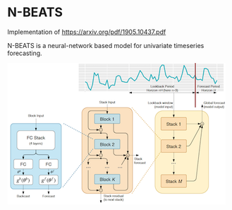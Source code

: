 # N-BEATS

Implementation of https://arxiv.org/pdf/1905.10437.pdf

N-BEATS is a neural-network based model for univariate timeseries forecasting.

![N-BEATS Architecture](nbeats.png)